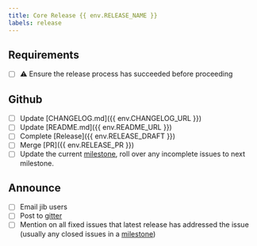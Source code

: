 ```yaml
---
title: Core Release {{ env.RELEASE_NAME }}
labels: release
---
```

## Requirements
- [ ] ⚠️ Ensure the release process has succeeded before proceeding

## Github
- [ ] Update [CHANGELOG.md]({{ env.CHANGELOG_URL }})
- [ ] Update [README.md]({{ env.README_URL }})
- [ ] Complete [Release]({{ env.RELEASE_DRAFT }})
- [ ] Merge [PR]({{ env.RELEASE_PR }})
- [ ] Update the current [milestone](https://github.com/GoogleContainerTools/jib/milestones), roll over any incomplete issues to next milestone.

## Announce
- [ ] Email jib users
- [ ] Post to [gitter](https://gitter.im/google/jib)
- [ ] Mention on all fixed issues that latest release has addressed the issue (usually any closed issues in a [milestone](https://github.com/GoogleContainerTools/jib/milestones))
